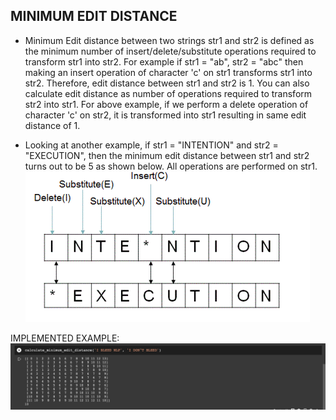 ## MINIMUM EDIT DISTANCE

- Minimum Edit distance between two strings str1 and str2 is defined as the minimum number of insert/delete/substitute operations required to transform str1 into str2. For example if str1 = "ab", str2 = "abc" then making an insert operation of character 'c' on str1 transforms str1 into str2. Therefore, edit distance between str1 and str2 is 1. You can also calculate edit distance as number of operations required to transform str2 into str1. For above example, if we perform a delete operation of character 'c' on str2, it is transformed into str1 resulting in same edit distance of 1.

- Looking at another example, if str1 = "INTENTION" and str2 = "EXECUTION", then the minimum edit distance between str1 and str2 turns out to be 5 as shown below. All operations are performed on str1.
![IMAGE OF TASK](https://github.com/rushikeshnaik779/PracticeForNLP/blob/main/Minimum_Edit_Distance/Screenshot%202021-01-24%20at%208.55.08%20AM.png)

IMPLEMENTED EXAMPLE: 
![IMAGE OF IMPLEMENTATION](https://github.com/rushikeshnaik779/PracticeForNLP/blob/main/Minimum_Edit_Distance/Screenshot%202021-01-24%20at%208.55.54%20AM.png)
